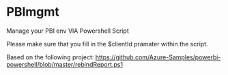 # PBImgmt
Manage your PBI env VIA Powershell Script

Please make sure that you fill in the $clientId pramater within the script.

Based on the following project:
https://github.com/Azure-Samples/powerbi-powershell/blob/master/rebindReport.ps1


